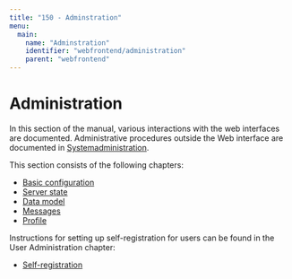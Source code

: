 ```yaml
---
title: "150 - Adminstration"
menu:
  main:
    name: "Adminstration"
    identifier: "webfrontend/administration"
    parent: "webfrontend"
---
```

# Administration

In this section of the manual, various interactions with the web interfaces are documented. Administrative procedures outside the Web interface are documented in [Systemadministration](../../sysadmin).

This section consists of the following chapters:

* [Basic configuration](base-config)
* [Server state](server-status)
* [Data model](datamodel)
* [Messages](messages)
* [Profile](profiles)

Instructions for setting up self-registration for users can be found in the User Administration chapter:

* [Self-registration](./../userprefs/)

